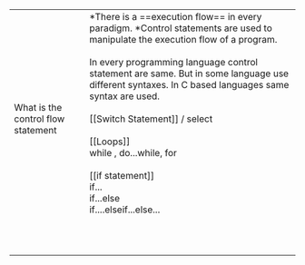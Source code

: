 |                                    |                                                                                                                                                                                                                                                                                                                                                                                                                                                          |
| ---------------------------------- | -------------------------------------------------------------------------------------------------------------------------------------------------------------------------------------------------------------------------------------------------------------------------------------------------------------------------------------------------------------------------------------------------------------------------------------------------------- |
| What is the control flow statement | *There is a ==execution flow== in every paradigm. *Control statements are used to manipulate the execution flow of a program.<br><br>In every programming language control statement are same. But in some language use different syntaxes. In C based languages same syntax are used. <br><br>[[Switch Statement]] / select<br><br>[[Loops]]<br>while , do...while, for<br><br>[[if statement]]<br>if...<br>if...else<br>if....elseif...else...<br><br> |
|                                    | <br><br>                                                                                                                                                                                                                                                                                                                                                                                                                                                 |



